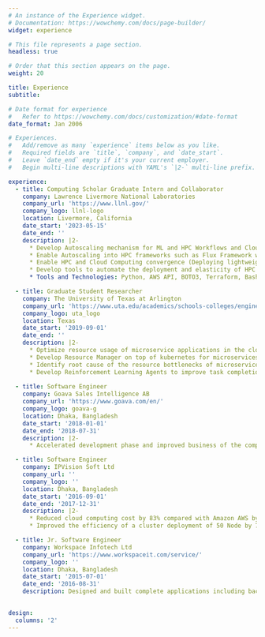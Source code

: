 ```yaml
---
# An instance of the Experience widget.
# Documentation: https://wowchemy.com/docs/page-builder/
widget: experience

# This file represents a page section.
headless: true

# Order that this section appears on the page.
weight: 20

title: Experience
subtitle:

# Date format for experience
#   Refer to https://wowchemy.com/docs/customization/#date-format
date_format: Jan 2006

# Experiences.
#   Add/remove as many `experience` items below as you like.
#   Required fields are `title`, `company`, and `date_start`.
#   Leave `date_end` empty if it's your current employer.
#   Begin multi-line descriptions with YAML's `|2-` multi-line prefix.

experience:
  - title: Computing Scholar Graduate Intern and Collaborator
    company: Lawrence Livermore National Laboratories
    company_url: 'https://www.llnl.gov/'
    company_logo: llnl-logo
    location: Livermore, California
    date_start: '2023-05-15'
    date_end: ''
    description: |2-
      * Develop Autoscaling mechanism for ML and HPC Workflows and Cloud Environments (AWS, GCP)
      * Enable Autoscaling into HPC frameworks such as Flux Framework with Cloud
      * Enable HPC and Cloud Computing convergence (Deploying lightweight kubernetes instances with Flux in nested mood)
      * Develop tools to automate the deployment and elasticity of HPC Apps and the cloud
      * Tools and Technologies: Python, AWS API, BOTO3, Terraform, Bash

  - title: Graduate Student Researcher
    company: The University of Texas at Arlington
    company_url: 'https://www.uta.edu/academics/schools-colleges/engineering/academics/departments/cse'
    company_logo: uta_logo
    location: Texas
    date_start: '2019-09-01'
    date_end: ''
    description: |2-
      * Optimize resource usage of microservice applications in the cloud computing 
      * Develop Resource Manager on top of kubernetes for microservices  
      * Identify root cause of the resource bottlenecks of microservices  
      * Develop Reinforcement Learning Agents to improve task completion time in mobile computation offloading
      
  - title: Software Engineer
    company: Goava Sales Intelligence AB
    company_url: 'https://www.goava.com/en/'
    company_logo: goava-g
    location: Dhaka, Bangladesh
    date_start: '2018-01-01'
    date_end: '2018-07-31'
    description: |2-
      * Accelerated development phase and improved business of the company by introducing APIs for providing personalized recommendations, custom filtering, and targeted companies for B2B

  - title: Software Engineer
    company: IPVision Soft Ltd
    company_url: ''
    company_logo: ''
    location: Dhaka, Bangladesh
    date_start: '2016-09-01'
    date_end: '2017-12-31'
    description: |2-
      * Reduced cloud computing cost by 83% compared with Amazon AWS by deploying a private cluster with 99% uptime
      * Improved the efficiency of a cluster deployment of 50 Node by 75% using automation scripts in Python

  - title: Jr. Software Engineer
    company: Workspace Infotech Ltd
    company_url: 'https://www.workspaceit.com/service/'
    company_logo: ''
    location: Dhaka, Bangladesh
    date_start: '2015-07-01'
    date_end: '2016-08-31'
    description: Designed and built complete applications including backend and front end systems for mobile applications and websites
  

design:
  columns: '2'
---
```

